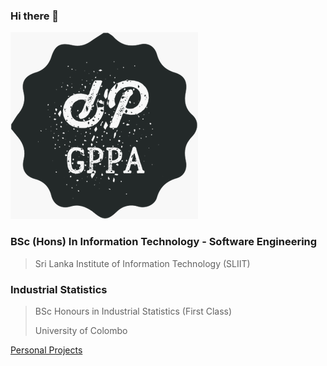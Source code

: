 ### Hi there 👋

<img src="https://github.com/pawanpiumal/CS2001-Assignment-5/blob/master/Images/Logo.png?raw=true" alt="GPPA Group" style="filter: invert(0%) sepia(0%) saturate(17%) hue-rotate(324deg) brightness(95%) contrast(105%);"/>

### BSc (Hons) In Information Technology - Software Engineering
> Sri Lanka Institute of Information Technology (SLIIT)
  
### Industrial Statistics
> BSc Honours in Industrial Statistics (First Class)
>
> University of Colombo

[Personal Projects](https://pawanpiumal.github.io/)
